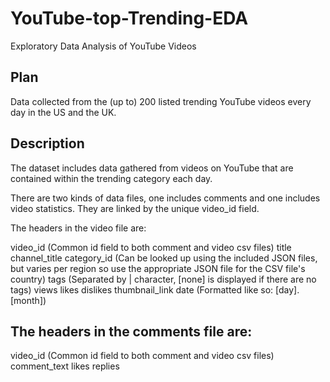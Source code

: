 # YouTube-top-Trending-EDA
Exploratory Data Analysis of YouTube Videos 

## Plan
Data collected from the (up to) 200 listed trending YouTube videos every day in the US and the UK.

## Description
The dataset includes data gathered from videos on YouTube that are contained within the trending category each day.

There are two kinds of data files, one includes comments and one includes video statistics. They are linked by the unique video_id field.

The headers in the video file are:

video_id (Common id field to both comment and video csv files)
title
channel_title
category_id (Can be looked up using the included JSON files, but varies per region so use the appropriate JSON file for the CSV file's country)
tags (Separated by | character, [none] is displayed if there are no tags)
views
likes
dislikes
thumbnail_link
date (Formatted like so: [day].[month])
## The headers in the comments file are:

video_id (Common id field to both comment and video csv files)
comment_text
likes
replies
